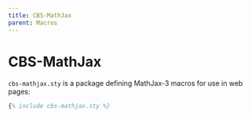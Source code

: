 ```yaml
---
title: CBS-MathJax
parent: Macros
---
```


# CBS-MathJax

`cbs-mathjax.sty` is a package defining MathJax-3 macros for use in web pages:

```latex
{% include cbs-mathjax.sty %}
```

